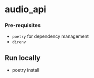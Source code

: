 # audio_api

### Pre-requisites
* `poetry` for dependency management
* `direnv`

## Run locally

* poetry install 